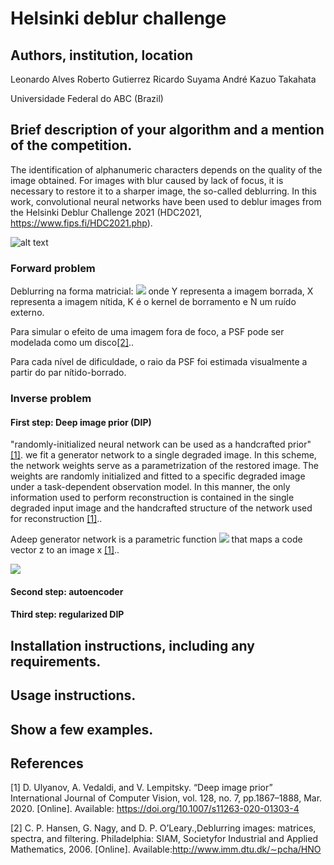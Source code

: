 # Helsinki deblur challenge

## Authors, institution, location

Leonardo Alves
Roberto Gutierrez
Ricardo Suyama
André Kazuo Takahata

Universidade Federal do ABC (Brazil)



## Brief description of your algorithm and a mention of the competition.
The identification of alphanumeric characters depends on the quality of the image obtained. For images with blur caused by lack of focus, it is necessary to restore it to a sharper image, the so-called deblurring. In this work, convolutional neural networks have been used to deblur images from the Helsinki Deblur Challenge 2021 (HDC2021, https://www.fips.fi/HDC2021.php).




![alt text](https://drive.google.com/file/d/17EqoZdjWcreh0sOE0mI9DAAKTIrYQPe5/view?usp=sharing)


### Forward problem

Deblurring na forma matricial:
<img src="https://render.githubusercontent.com/render/math?math=\mathbf{Y}=\mathbf{K}*\mathbf{X}+\mathbf{N}">
onde Y representa a imagem borrada, X representa a imagem nítida, K é o kernel de borramento e N um ruído externo. 

Para simular o efeito de uma imagem fora de foco, a PSF pode ser modelada como um disco[[2]](#1).. 
 
Para cada nível de dificuldade, o raio da PSF foi estimada visualmente a partir do par nítido-borrado.  

### Inverse problem

#### First step: Deep image prior (DIP)

"randomly-initialized neural network can be used as a handcrafted prior" [[1]](#1).
we fit a generator network to a single degraded image. In this scheme, the network weights serve as a parametrization of the restored image. The weights are randomly initialized and fitted to a specific degraded image under a task-dependent observation model. In this manner, the only information used to perform reconstruction is contained in the single degraded input image and the handcrafted structure of the network used for reconstruction [[1]](#1)..


Adeep generator network is a parametric function <img src="https://render.githubusercontent.com/render/math?math=x = f_{\theta}(z)"> 
that maps a code vector z to an image x [[1]](#1)..


<img src="https://render.githubusercontent.com/render/math?math=\theta^* = \arg\underset{\theta}{\min} E (f_{\theta}(z), x_0) "> 

#### Second step: autoencoder






#### Third step: regularized DIP




## Installation instructions, including any requirements.



## Usage instructions.



## Show a few examples.





## References
<a id="1">[1]</a> 
D. Ulyanov, A. Vedaldi, and V. Lempitsky.
“Deep image prior” International Journal of Computer Vision, vol. 128, no. 7, pp.1867–1888, Mar. 2020. [Online]. Available: https://doi.org/10.1007/s11263-020-01303-4

<a id="2">[2]</a> 
C.   P.   Hansen,   G.   Nagy,   and   D.   P.   O’Leary.,Deblurring   images:   matrices,   spectra,   and   filtering. Philadelphia:   SIAM,   Societyfor  Industrial  and  Applied  Mathematics,  2006.  [Online].  Available:http://www.imm.dtu.dk/∼pcha/HNO
